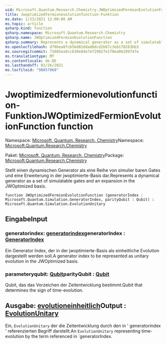 ```yaml
---
uid: Microsoft.Quantum.Research.Chemistry.JWOptimizedFermionEvolutionFunction
title: Jwoptimizedfermionevolutionfunction-Funktion
ms.date: 1/23/2021 12:00:00 AM
ms.topic: article
qsharp.kind: function
qsharp.namespace: Microsoft.Quantum.Research.Chemistry
qsharp.name: JWOptimizedFermionEvolutionFunction
qsharp.summary: Represents a dynamical generator as a set of simulatable gates and an expansion in the JWOptimized basis.
ms.openlocfilehash: d70bea8fcb5bd82ddad6dcd2b67c3eb178283bb3
ms.sourcegitcommit: 71605ea9cc630e84e7ef29027e1f0ea06299747e
ms.translationtype: MT
ms.contentlocale: de-DE
ms.lasthandoff: 01/26/2021
ms.locfileid: "98857868"
---
```

# <a name="jwoptimizedfermionevolutionfunction-function"></a><span data-ttu-id="da0d9-102">Jwoptimizedfermionevolutionfunction-Funktion</span><span class="sxs-lookup"><span data-stu-id="da0d9-102">JWOptimizedFermionEvolutionFunction function</span></span>

<span data-ttu-id="da0d9-103">Namespace: [Microsoft. Quantum. Research. Chemistry](xref:Microsoft.Quantum.Research.Chemistry)</span><span class="sxs-lookup"><span data-stu-id="da0d9-103">Namespace: [Microsoft.Quantum.Research.Chemistry](xref:Microsoft.Quantum.Research.Chemistry)</span></span>

<span data-ttu-id="da0d9-104">Paket: [Microsoft. Quantum. Research. Chemistry](https://nuget.org/packages/Microsoft.Quantum.Research.Chemistry)</span><span class="sxs-lookup"><span data-stu-id="da0d9-104">Package: [Microsoft.Quantum.Research.Chemistry](https://nuget.org/packages/Microsoft.Quantum.Research.Chemistry)</span></span>


<span data-ttu-id="da0d9-105">Stellt einen dynamischen Generator als eine Reihe von simulier baren Gates und eine Erweiterung in der jwoptimierte-Basis dar.</span><span class="sxs-lookup"><span data-stu-id="da0d9-105">Represents a dynamical generator as a set of simulatable gates and an expansion in the JWOptimized basis.</span></span>

```qsharp
function JWOptimizedFermionEvolutionFunction (generatorIndex : Microsoft.Quantum.Simulation.GeneratorIndex, parityQubit : Qubit) : Microsoft.Quantum.Simulation.EvolutionUnitary
```


## <a name="input"></a><span data-ttu-id="da0d9-106">Eingabe</span><span class="sxs-lookup"><span data-stu-id="da0d9-106">Input</span></span>

### <a name="generatorindex--generatorindex"></a><span data-ttu-id="da0d9-107">generatorindex: [generatorindex](xref:Microsoft.Quantum.Simulation.GeneratorIndex)</span><span class="sxs-lookup"><span data-stu-id="da0d9-107">generatorIndex : [GeneratorIndex](xref:Microsoft.Quantum.Simulation.GeneratorIndex)</span></span>

<span data-ttu-id="da0d9-108">Ein Generator Index, der in der jwoptimierte-Basis als einheitliche Evolution dargestellt werden soll.</span><span class="sxs-lookup"><span data-stu-id="da0d9-108">A generator index to be represented as unitary evolution in the JWOptimized basis.</span></span>


### <a name="parityqubit--qubit"></a><span data-ttu-id="da0d9-109">parameteryqubit: [Qubit](xref:microsoft.quantum.lang-ref.qubit)</span><span class="sxs-lookup"><span data-stu-id="da0d9-109">parityQubit : [Qubit](xref:microsoft.quantum.lang-ref.qubit)</span></span>

<span data-ttu-id="da0d9-110">Qubit, das das Vorzeichen der Zeitentwicklung bestimmt.</span><span class="sxs-lookup"><span data-stu-id="da0d9-110">Qubit that determines the sign of time-evolution.</span></span>



## <a name="output--evolutionunitary"></a><span data-ttu-id="da0d9-111">Ausgabe: [evolutioneinheitlich](xref:Microsoft.Quantum.Simulation.EvolutionUnitary)</span><span class="sxs-lookup"><span data-stu-id="da0d9-111">Output : [EvolutionUnitary](xref:Microsoft.Quantum.Simulation.EvolutionUnitary)</span></span>

<span data-ttu-id="da0d9-112">Ein, `EvolutionUnitary` der die Zeitentwicklung durch den in ' generatorindex ' referenzierten Begriff darstellt.</span><span class="sxs-lookup"><span data-stu-id="da0d9-112">An `EvolutionUnitary` representing time-evolution by the term referenced in \`generatorIndex.</span></span>